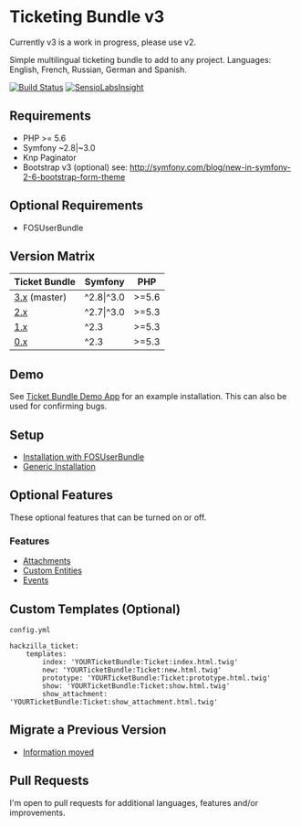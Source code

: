 # Ticketing Bundle v3

Currently v3 is a work in progress, please use v2.

Simple multilingual ticketing bundle to add to any project.
Languages: English, French, Russian, German and Spanish.

[![Build Status](https://travis-ci.org/hackzilla/TicketBundle.png?branch=master)](https://travis-ci.org/hackzilla/TicketBundle)
[![SensioLabsInsight](https://insight.sensiolabs.com/projects/091d37a9-7862-4365-952c-814ce95c4d6c/mini.png)](https://insight.sensiolabs.com/projects/091d37a9-7862-4365-952c-814ce95c4d6c)


## Requirements

* PHP >= 5.6
* Symfony ~2.8|~3.0
* Knp Paginator
* Bootstrap v3 (optional) see: http://symfony.com/blog/new-in-symfony-2-6-bootstrap-form-theme

## Optional Requirements

* FOSUserBundle


## Version Matrix

| Ticket Bundle                                                          | Symfony    | PHP   |
| ---------------------------------------------------------------------- | ---------- | ----- |
| [3.x](https://github.com/hackzilla/TicketBundle/tree/master) (master)  | ^2.8\|^3.0 | >=5.6 |
| [2.x](https://github.com/hackzilla/TicketBundle/tree/2.x)              | ^2.7\|^3.0 | >=5.3 |
| [1.x](https://github.com/hackzilla/TicketBundle/tree/1.x)              | ^2.3       | >=5.3 |
| [0.x](https://github.com/hackzilla/TicketBundle/tree/0.9.x)            | ^2.3       | >=5.3 |


## Demo

See [Ticket Bundle Demo App](https://github.com/hackzilla/TicketBundleDemoApp) for an example installation.  This can also be used for confirming bugs.


## Setup

* [Installation with FOSUserBundle](Resources/doc/setup/fosuserbundle.md)
* [Generic Installation](Resources/doc/setup/other.md)



## Optional Features

These optional features that can be turned on or off.

### Features

* [Attachments](Resources/doc/setup/feature/attachments.md)
* [Custom Entities](Resources/doc/setup/feature/custom-entities.md)
* [Events](Resources/doc/setup/feature/events.md)

## Custom Templates (Optional)

```
config.yml

hackzilla_ticket:
    templates: 
        index: 'YOURTicketBundle:Ticket:index.html.twig'
        new: 'YOURTicketBundle:Ticket:new.html.twig'
        prototype: 'YOURTicketBundle:Ticket:prototype.html.twig'
        show: 'YOURTicketBundle:Ticket:show.html.twig'
        show_attachment: 'YOURTicketBundle:Ticket:show_attachment.html.twig'
```

## Migrate a Previous Version

* [Information moved](Resources/doc/migrate/index.md)


## Pull Requests

I'm open to pull requests for additional languages, features and/or improvements.
